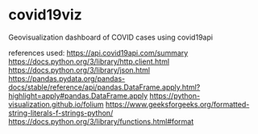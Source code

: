 # covid19viz
Geovisualization dashboard of COVID cases using covid19api

references used:
https://api.covid19api.com/summary
https://docs.python.org/3/library/http.client.html
https://docs.python.org/3/library/json.html
https://pandas.pydata.org/pandas-docs/stable/reference/api/pandas.DataFrame.apply.html?highlight=apply#pandas.DataFrame.apply
https://python-visualization.github.io/folium
https://www.geeksforgeeks.org/formatted-string-literals-f-strings-python/
https://docs.python.org/3/library/functions.html#format
